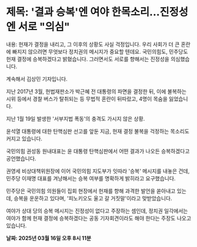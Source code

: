 # **제목: '결과 승복'엔 여야 한목소리…진정성엔 서로 "의심"**

  내용: 헌재가 결정을 내리고, 그 이후의 상황도 사실 걱정입니다. 우리 사회가 더 큰 혼란에 빠지지 않으려면 무엇보다 정치권의 메시지가 중요할 텐데요. 국민의힘도, 민주당도 헌재 결정에 승복하겠다고 밝혔습니다. 그러면서도 서로를 향해서는 진정성을 의심했습니다.

계속해서 김상민 기자입니다.

지난 2017년 3월, 헌법재판소가 박근혜 전 대통령의 파면을 결정한 뒤, 이에 불복하는 시위 등에서 경찰 버스가 탈취되는 등 무법적 혼란이 뒤따랐고, 4명이 목숨을 잃었습니다.

지난 1월 19일 발생한 '서부지법 폭동'의 충격도 가시지 않은 상황.

윤석열 대통령에 대한 탄핵심판 선고를 앞둔 지금, 헌재 결정 불복을 걱정하는 목소리도 커지고 있습니다.

국민의힘 권성동 원내대표는 윤 대통령 탄핵심판에서 어떤 결과가 나오든 승복하겠다고 공언했습니다.

권영세 비상대책위원장에 이어 국민의힘 지도부가 잇따라 '승복' 메시지를 내놓은 건데, 민주당 이재명 대표를 겨냥해서는 승복 여부를 명확하게 밝히라고 요구했습니다.

민주당은 국민의힘 의원들이 집회 현장에서 헌재를 향해 과격한 발언을 쏟아내고 있는데, 승복을 운운하고 있다며, '피노키오도 울고 갈 거짓말'이라고 맞받았습니다.

여야가 상대 당의 승복 메시지는 진정성이 없다고 주장하는 셈인데, 정치권 일각에서는 여야가 함께 헌재 결정에 승복하겠다는 공동 기자회견이라도 해야 한다는 주장도 나오고 있습니다.

  **날짜: 2025년 03월 16일 오후 8시 11분**